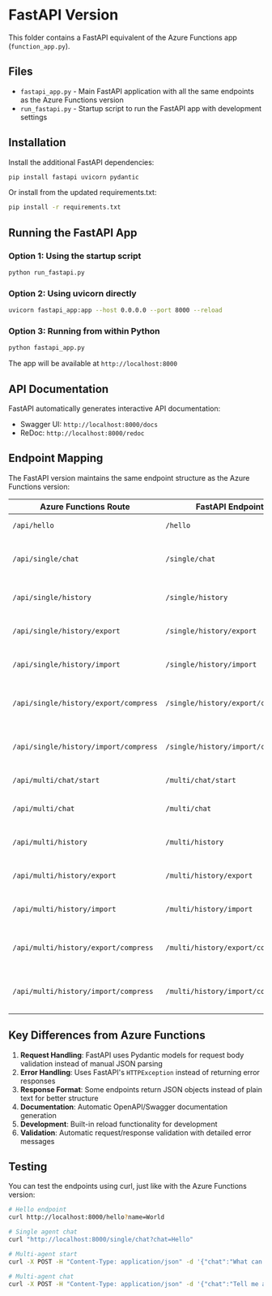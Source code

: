 # FastAPI Version

This folder contains a FastAPI equivalent of the Azure Functions app (`function_app.py`).

## Files

- `fastapi_app.py` - Main FastAPI application with all the same endpoints as the Azure Functions version
- `run_fastapi.py` - Startup script to run the FastAPI app with development settings

## Installation

Install the additional FastAPI dependencies:

```bash
pip install fastapi uvicorn pydantic
```

Or install from the updated requirements.txt:

```bash
pip install -r requirements.txt
```

## Running the FastAPI App

### Option 1: Using the startup script
```bash
python run_fastapi.py
```

### Option 2: Using uvicorn directly
```bash
uvicorn fastapi_app:app --host 0.0.0.0 --port 8000 --reload
```

### Option 3: Running from within Python
```bash
python fastapi_app.py
```

The app will be available at `http://localhost:8000`

## API Documentation

FastAPI automatically generates interactive API documentation:
- Swagger UI: `http://localhost:8000/docs`
- ReDoc: `http://localhost:8000/redoc`

## Endpoint Mapping

The FastAPI version maintains the same endpoint structure as the Azure Functions version:

| Azure Functions Route | FastAPI Endpoint | Method | Description |
|----------------------|------------------|--------|-------------|
| `/api/hello` | `/hello` | GET/POST | Hello world endpoint |
| `/api/single/chat` | `/single/chat` | GET | Single agent chat (query param) |
| `/api/single/history` | `/single/history` | GET | Get single agent history |
| `/api/single/history/export` | `/single/history/export` | GET | Export single agent history |
| `/api/single/history/import` | `/single/history/import` | POST | Import single agent history |
| `/api/single/history/export/compress` | `/single/history/export/compress` | GET | Export compressed single agent history |
| `/api/single/history/import/compress` | `/single/history/import/compress` | POST | Import compressed single agent history |
| `/api/multi/chat/start` | `/multi/chat/start` | POST | Start multi-agent chat |
| `/api/multi/chat` | `/multi/chat` | POST | Send message to multi-agent |
| `/api/multi/history` | `/multi/history` | GET | Get multi-agent history |
| `/api/multi/history/export` | `/multi/history/export` | GET | Export multi-agent history |
| `/api/multi/history/import` | `/multi/history/import` | POST | Import multi-agent history |
| `/api/multi/history/export/compress` | `/multi/history/export/compress` | GET | Export compressed multi-agent history |
| `/api/multi/history/import/compress` | `/multi/history/import/compress` | POST | Import compressed multi-agent history |

## Key Differences from Azure Functions

1. **Request Handling**: FastAPI uses Pydantic models for request body validation instead of manual JSON parsing
2. **Error Handling**: Uses FastAPI's `HTTPException` instead of returning error responses
3. **Response Format**: Some endpoints return JSON objects instead of plain text for better structure
4. **Documentation**: Automatic OpenAPI/Swagger documentation generation
5. **Development**: Built-in reload functionality for development
6. **Validation**: Automatic request/response validation with detailed error messages

## Testing

You can test the endpoints using curl, just like with the Azure Functions version:

```bash
# Hello endpoint
curl http://localhost:8000/hello?name=World

# Single agent chat
curl "http://localhost:8000/single/chat?chat=Hello"

# Multi-agent start
curl -X POST -H "Content-Type: application/json" -d '{"chat":"What can you do?"}' http://localhost:8000/multi/chat/start

# Multi-agent chat
curl -X POST -H "Content-Type: application/json" -d '{"chat":"Tell me a joke"}' http://localhost:8000/multi/chat
```
